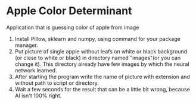 # Apple Color Determinant
Application that is guessing color of apple from image

1) Install Pillow, sklearn and numpy, using command for your package manager.
2) Put picture of single apple without leafs on white or black background (or close to white or black) in directory named "images"(or you can change it). This directory already have few images by which the neural network learned.
3) After starting the program write the name of picture with extension and without path to script or directory.
4) Wait a few seconds for the result that can be a little bit wrong, because AI isn't 100% right.
